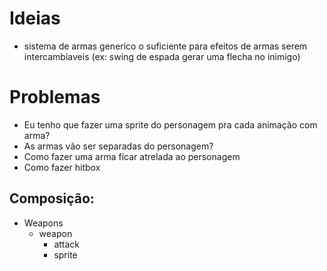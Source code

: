 # Ideias
- sistema de armas generico o suficiente para efeitos de armas serem intercambiaveis (ex: swing de espada gerar uma flecha no inimigo)
# Problemas
- Eu tenho que fazer uma sprite do personagem pra cada animação com arma?
- As armas vão ser separadas do personagem?
- Como fazer uma arma ficar atrelada ao personagem
- Como fazer hitbox
## Composição:
- Weapons
	- weapon
		- attack
		- sprite